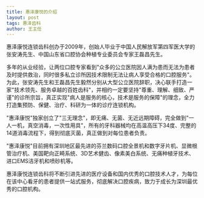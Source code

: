 ```yaml
---
title: 惠泽康悦的介绍
layout: post
tags: 惠泽齿科
author: 王主任
---
```

惠泽康悦连锁齿科创办于2009年，创始人毕业于中国人民解放军第四军医大学的张安涛先生、中国山东省口腔协会种植专业委员会专家王磊昌先生。 <br>
 
多年的从业经验，让两位口腔专家看到"众多的公立医院因人满为患而无法为患者及时提供救治，同时很多私立诊所因技术限制无法让病人享受合格的口腔服务"。为此，张安涛先生和王磊昌先生毅然分别从大型公立医院辞职，决心联手打造一家"技术领先、服务卓越的百姓齿科"，并相约一定要坚持"尊重、理解、细致、严谨"的诊所宗旨，真正实现"病人是服务的核心，技术是服务的保障"的理念，全力打造集预防、保健、治疗、科研为一体的诊疗连锁机构。<br>

"惠泽康悦"独家创立了"三无理念"，即无痛、无菌、无近远期障碍，完全做到"一人一机，真空消毒，一次性用具"，所有的牙科器械均在高温高压下34度、完整的14道消毒流程下，得到彻底灭菌，真正做到对每位患者负责。<br>

"惠泽康悦"目前拥有深圳地区最先进的芬兰数码口腔全景机和数字牙片机、显微根管治疗机、美国靶向正畸系统、3D艺术健齿、像素美白系统、无痛种植牙技术、进口EMS洁牙机和喷砂机等。<br>

惠泽康悦连锁齿科将不断引进先进的医疗设备和国内优秀的口腔技术人才，为每位在该中心看牙的患者提供一站式服务，彻底解决口腔疾病，致力于成长为深圳最优秀的口腔机构。
